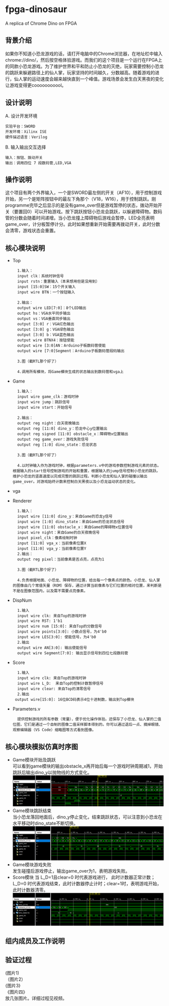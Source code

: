 ﻿# fpga-dinosaur
A replica of Chrome Dino on FPGA
## 背景介绍
如果你不知道小恐龙游戏的话，请打开电脑中的Chrome浏览器，在地址栏中输入chrome://dino/，然后按空格体验游戏。而我们的这个项目是一个运行在FPGA上的同款小恐龙游戏。为了维护世界和平和防止小恐龙的灭绝，玩家需要控制小恐龙的跳跃来躲避路径上的仙人掌，玩家坚持的时间越久，分数越高。随着游戏的进行，仙人掌的运动速度会越来越快直到一个峰值。游戏场景会发生白天黑夜的变化让游戏变得更cooooooooool。
## 设计说明
A. 设计开发环境  

    实验平台：SWORD  
    开发环境：Xilinx ISE  
    硬件描述语言：Verilog  
B. 输入输出交互选择  

    输入：按钮、拨动开关  
    输出：调用四位 7 段数码管,LED,VGA   

## 操作说明
这个项目有两个外界输入，一个是SWORD最左侧的开关（AF10），用于控制游戏开始，另一个是矩阵按钮中的最左下角那个（V18，W16），用于控制跳跃。刚programme完毕之后显示的是没有game_over但是游戏暂停的状态，拨动开始开关（要置回0）可以开始游戏。按下跳跃按钮小恐龙会跳跃，以躲避障碍物。数码管的分数会随着时间递增。当小恐龙撞上障碍物后游戏会暂停，LED全亮表明game_over，计分板暂停计分。此时如果想重新开始需要再拨动开关，此时分数会清零，游戏状态会重置。
## 核心模块说明
* Top  

        1.输入：  
        input clk：系统时钟信号  
        input rstn：重置输入（本来想用但是没用到）  
        input [15:0]SW：15个开关输入  
        input wire BTN：一个按钮输入  

        2.输出：  
        output wire LED[7:0]：8个LED输出  
        output hs：VGA水平同步输出  
        output vs：VGA垂直同步输出  
        output [3:0] r：VGA红色输出  
        output [3:0] g：VGA绿色输出  
        output [3:0] b：VGA蓝色输出  
        output wire BTNX4：按钮使能    
        output wire [3:0]AN：Arduino子板数码管使能  
        output wire [7:0]Segment：Arduino子板数码管段码输出

        3.图（截RTL那个好了）  

        4.调用所有模块，将Game模块生成的状态输出到数码管和vga上  
* Game  

        1.输入：  
        input wire game_clk：游戏时钟  
        input wire jump：跳跃信号  
        input wire start：开始信号

        2.输出：  
        output reg night：白天夜晚输出  
        output reg [11:0] dino_y：恐龙中心y位置输出  
        output reg signed [11:0] obstacle_x：障碍物x位置输出  
        output reg game_over：游戏失败信号  
        output reg [1:0] dino_state：恐龙状态  

        3.图（截RTL那个好了）

        4.以时钟输入作为游戏时钟，根据parameters.v中的游戏参数控制游戏元素的状态。根据输入的start信号控制游戏的开始和重置，根据输入的jump信号控制小恐龙的跳跃。维护小恐龙的竖直速度以完成完整的跳跃过程。判断小恐龙和仙人掌的碰撞以输出game_over。对游戏始终计数来控制白天黑夜以及小恐龙运动状态的变化。
* vga  
* Renderer  

        1.输入：   
        input wire [11:0] dino_y：来自Game的恐龙y信号
        input wire [1:0] dino_state：来自Game的恐龙状态信号
        input wire [11:0] obstacle_x：来自Game的障碍物x位置信号
        input wire night：来自Game的白天夜晚信号
        input pixel_clk：像素绘制时钟
        input [11:0] vga_x：当前像素位置X
        input [11:0] vga_y：当前像素位置Y
        2.输出：
        output reg pixel：当前像素是否点亮，点亮为1

        3.图（截RTL那个好了）

        4.负责根据地面、小恐龙、障碍物的位置，给出每一个像素点的颜色。小恐龙、仙人掌的图像由几个常值矢量（ROM）保存，通过计算当前像素与它们位置的相对位置，来判断是不是在图像范围内，以及需不需要点亮像素。
* DispNum  
        
        1.输入        
        input wire clk: 来自Top的游戏时钟
        input wire RST: 1'b1
        input wire num [15:0]: 来自Top的分数信号
        input wire points[3:0]: 小数点信号，为4'b0
        input wire LES[3:0]: 使能信号，为4'b0
        2.输出
        output wire AN[3:0]: 输出使能信号
        output wire Segment[7:0]: 输出显示信号到四位七段数码管 
* Score  

        1.输入
        input wire clk: 来自Top的游戏时钟        
        input wire L_D:  来自Top的控制计数暂停信号
        input wire clear: 来自Top的清零信号
        2.输出
       output wire[15:0]: 16位BCD码表示4位十进制数，输出到Top模块
* Parameters.v

        提供控制游戏的所有参数（常量），便于优化操作体验。还保存了小恐龙、仙人掌的二值位图，它们是通过一个自制的图像二值采样脚本得到的。你可以通过退后一点、摘掉眼镜、观察编辑器（VS Code）缩略图等方式看到图像。
## 核心模块模拟仿真时序图
* Game模块开始及跳跃  
可以看到game模块的输出obstacle_x再开始后每一个游戏时钟周期减1，开始跳跃后输出dino_y以抛物线的方式变化。
![Game模块开始及跳跃](sim_img/Game_start.png)
* Game模块跳跃结束  
当小恐龙落回地面后，dino_y停止变化，结束跳跃状态，可以注意到小恐龙在水平移动时dino_state不断切换。
![Game模块跳跃结束](sim_img/Game_jumpend.png)
* Game模块游戏失败  
发生碰撞后游戏停止，输出game_over为1，表明游戏失败。
* Score模块
当 L_D=1且clear=0 时代表游戏进行， 此时计数器正常计数；L_D=0 时代表游戏结束，此时计数器停止计时；clear=1时，表明游戏开始，此时计数器清零。
![Game模块game_over](sim_img/Game_collision.png)  
## 组内成员及工作说明
## 验证过程  
(图片1)  
（图片2）  
{图片3}  
《图片四》  
放几张图片。详细过程见视频。
